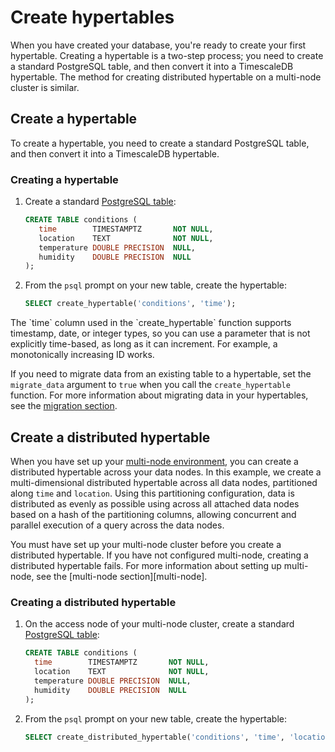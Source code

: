 # Create hypertables
When you have created your database, you're ready to create your first
hypertable. Creating a hypertable is a two-step process; you need to create a
standard PostgreSQL table, and then convert it into a TimescaleDB hypertable.
The method for creating distributed hypertable on a multi-node cluster is
similar.

## Create a hypertable
To create a hypertable, you need to create a standard PostgreSQL table, and then
convert it into a TimescaleDB hypertable.

<procedure>

### Creating a hypertable
1.  Create a standard [PostgreSQL table][postgres-createtable]:
    ```sql
    CREATE TABLE conditions (
       time        TIMESTAMPTZ       NOT NULL,
       location    TEXT              NOT NULL,
       temperature DOUBLE PRECISION  NULL,
       humidity    DOUBLE PRECISION  NULL
    );
    ```
1.  From the `psql` prompt on your new table, create the hypertable:
     ```sql
     SELECT create_hypertable('conditions', 'time');
     ```

<highlight type="note">
The `time` column used in the `create_hypertable` function supports
timestamp, date, or integer types, so you can use a parameter that is not
explicitly time-based, as long as it can increment. For example, a
monotonically increasing ID works.
</highlight>

</procedure>

If you need to migrate data from an existing table to a hypertable, set the
`migrate_data` argument to `true` when you call the `create_hypertable`
function. For more information about migrating data in your hypertables, see the
[migration section][migrate-data].

## Create a distributed hypertable
When you have set up your [multi-node environment][multi-node], you can create a
distributed hypertable across your data nodes. In this example, we create a
multi-dimensional distributed hypertable across all data nodes, partitioned
along `time` and `location`. Using this partitioning configuration, data is
distributed as evenly as possible using across all attached data nodes based on
a hash of the partitioning columns, allowing concurrent and parallel execution
of a query across the data nodes.

<highlight type="important">
You must have set up your multi-node cluster before you create a distributed
hypertable. If you have not configured multi-node, creating a distributed
hypertable fails. For more information about setting up multi-node, see the
[multi-node section][multi-node].
</highlight>

<procedure>

### Creating a distributed hypertable
1.  On the access node of your multi-node cluster, create a standard
    [PostgreSQL table][postgres-createtable]:
    ```sql
    CREATE TABLE conditions (
      time        TIMESTAMPTZ       NOT NULL,
      location    TEXT              NOT NULL,
      temperature DOUBLE PRECISION  NULL,
      humidity    DOUBLE PRECISION  NULL
    );
    ```
1.  From the `psql` prompt on your new table, create the hypertable:
     ```sql
     SELECT create_distributed_hypertable('conditions', 'time', 'location');
     ```

</procedure>


[migrate-data]: /how-to-guides/migrate-data
[postgres-createtable]: https://www.postgresql.org/docs/9.1/sql-createtable.html
[multi-node]: /timescaledb/:currentVersion:/how-to-guides/multinode-timescaledb/
